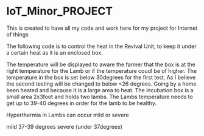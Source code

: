# IoT_Minor_PROJECT
This is created to have all my code and work here for my project for Internet of things 


The following code is to control the heat in the Revival Unit, to keep it under a certain heat as it is an enclosed box.

The temperature will be displayed to aware the farmer that the box is at the right temperature for the Lamb or if the temperature coudl be of higher. 
The temperature in the box is set below 30degrees for the first test, As I believe the second testing will be changed to below <26 degrees. Going by a home been heated and because it is a large area to heat. The incubation box is a small area 2x3foot and holds two lambs.
The Lambs temperature needs to get up to 39-40 degrees in order for the lamb to be healthy. 

Hyperthermia in Lambs can occur mild or severe 

mild 37-39 degrees 
severe (under 37degrees)


